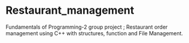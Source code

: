 # Restaurant_management
Fundamentals of Programming-2 group project ;  Restaurant order management using C++ with structures, function and File Management.
